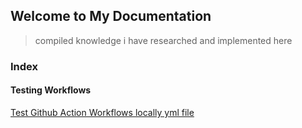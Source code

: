 ## Welcome to My Documentation 
> compiled knowledge i have researched and implemented here




### Index

#### Testing Workflows
[Test Github Action Workflows locally yml file](./workflows/testing_github_action_workflows_locally.md)


